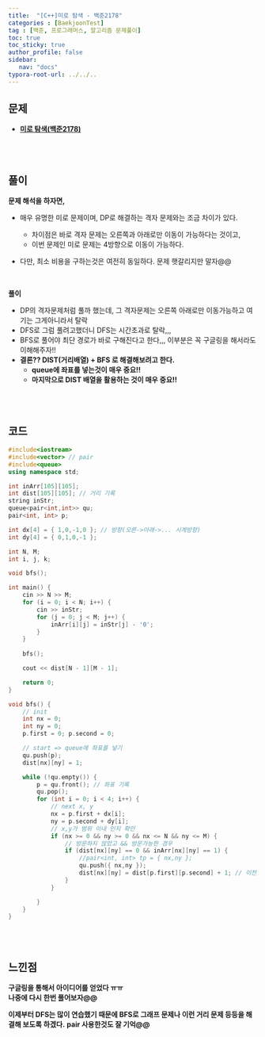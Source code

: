 ```yaml
---
title:  "[C++]미로 탐색 - 백준2178"
categories : [BaekjoonTest]
tag : [백준, 프로그래머스, 알고리즘 문제풀이]
toc: true
toc_sticky: true
author_profile: false
sidebar:
   nav: "docs"
typora-root-url: ../../..
---
```




## 문제

* **[미로 탐색(백준2178)](https://www.acmicpc.net/problem/2178)**

<br><br>

## 풀이

**문제 해석을 하자면,**

* 매우 유명한 미로 문제이며, DP로 해결하는 격자 문제와는 조금 차이가 있다.
  * 차이점은 바로 격자 문제는 오른쪽과 아래로만 이동이 가능하다는 것이고,
  * 이번 문제인 미로 문제는 4방향으로 이동이 가능하다.

* 다만, 최소 비용을 구하는것은 여전히 동일하다. 문제 햇갈리지만 말자@@

<br>

**풀이**

* DP의 격자문제처럼 풀까 했는데, 그 격자문제는 오른쪽 아래로만 이동가능하고 여기는 그게아니라서 탈락
* DFS로 그럼 풀려고했더니 DFS는 시간초과로 탈락,,,
* BFS로 풀어야 최단 경로가 바로 구해진다고 한다,,, 이부분은 꼭 구글링을 해서라도 이해해주자!!
* **결론?? DIST(거리배열) + BFS 로 해결해보려고 한다.**
  * **queue에 좌표를 넣는것이 매우 중요!!**
  * **마지막으로 DIST 배열을 활용하는 것이 매우 중요!!**


<br><br>

## 코드

```c++
#include<iostream>
#include<vector> // pair
#include<queue>
using namespace std;

int inArr[105][105];
int dist[105][105]; // 거리 기록
string inStr;
queue<pair<int,int>> qu;
pair<int, int> p;

int dx[4] = { 1,0,-1,0 }; // 방향(오른->아래->... 시계방향)
int dy[4] = { 0,1,0,-1 };

int N, M;
int i, j, k;

void bfs();

int main() {
	cin >> N >> M;
	for (i = 0; i < N; i++) {
		cin >> inStr;
		for (j = 0; j < M; j++) {
			inArr[i][j] = inStr[j] - '0';
		}
	}
	
	bfs();

	cout << dist[N - 1][M - 1];

	return 0;
}

void bfs() {
	// init
	int nx = 0;
	int ny = 0;
	p.first = 0; p.second = 0;

	// start => queue에 좌표를 넣기
	qu.push(p);
	dist[nx][ny] = 1;

	while (!qu.empty()) {
		p = qu.front(); // 좌표 기록
		qu.pop();
		for (int i = 0; i < 4; i++) {
			// next x, y
			nx = p.first + dx[i];
			ny = p.second + dy[i];
			// x,y가 범위 이내 인지 확인
			if (nx >= 0 && ny >= 0 && nx <= N && ny <= M) {
				// 방문하지 않았고 && 방문가능한 경우
				if (dist[nx][ny] == 0 && inArr[nx][ny] == 1) {
					//pair<int, int> tp = { nx,ny };
					qu.push({ nx,ny });
					dist[nx][ny] = dist[p.first][p.second] + 1; // 이전 거리에 +1
				}
			}

		}
	}
}
```

<br><br>

## 느낀점

**구글링을 통해서 아이디어를 얻었다 ㅠㅠ  
나중에 다시 한번 풀어보자@@**

**이제부터 DFS는 많이 연습했기 때문에 BFS로 그래프 문제나 이런 거리 문제 등등을 해결해 보도록 하겠다.**
**pair 사용한것도 잘 기억@@**
